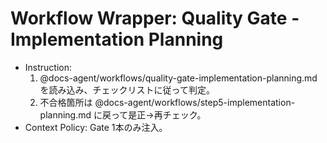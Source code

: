 <!-- canonical: docs-agent/workflows/quality-gate-implementation-planning.md -->
# Workflow Wrapper: Quality Gate - Implementation Planning

- Instruction:
  1) @docs-agent/workflows/quality-gate-implementation-planning.md を読み込み、チェックリストに従って判定。
  2) 不合格箇所は @docs-agent/workflows/step5-implementation-planning.md に戻って是正→再チェック。
- Context Policy: Gate 1本のみ注入。

